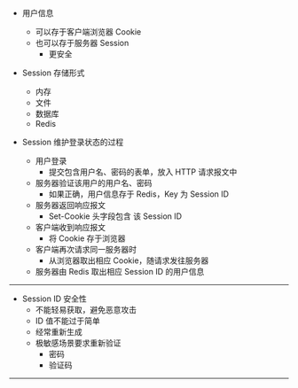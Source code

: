 * 用户信息
    * 可以存于客户端浏览器 Cookie
    * 也可以存于服务器 Session
        * 更安全

* Session 存储形式
    * 内存
    * 文件
    * 数据库
    * Redis

* Session 维护登录状态的过程
    * 用户登录
        * 提交包含用户名、密码的表单，放入 HTTP 请求报文中
    * 服务器验证该用户的用户名、密码
        * 如果正确，用户信息存于 Redis，Key 为 Session ID
    * 服务器返回响应报文
        * Set-Cookie 头字段包含 该 Session ID
    * 客户端收到响应报文
        * 将 Cookie 存于浏览器
    * 客户端再次请求同一服务器时
        * 从浏览器取出相应 Cookie，随请求发往服务器
    * 服务器由 Redis 取出相应 Session ID 的用户信息

---

* Session ID 安全性
    * 不能轻易获取，避免恶意攻击
    * ID 值不能过于简单
    * 经常重新生成
    * 极敏感场景要求重新验证
        * 密码
        * 验证码

---
